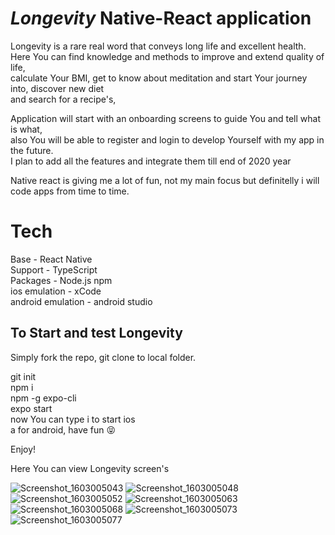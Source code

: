 # *Longevity* Native-React application

Longevity is a rare real word that conveys long life and excellent health. <br />
Here You can find knowledge and methods to improve and extend quality of life, <br />
calculate Your BMI, get to know about meditation and start Your journey into, discover new diet <br />
and search for a recipe's,  <br />

Application will start with an onboarding screens to guide You and tell what is what, <br />
also You will be able to register and login to develop Yourself with my app in the future. <br />
I plan to add all the features and integrate them till end of 2020 year <br />

Native react is giving me a lot of fun, not my main focus but definitelly i will code apps from time to time. <br />

# Tech

Base - React Native <br />
Support - TypeScript <br />
Packages - Node.js npm <br />
ios emulation - xCode <br />
android emulation - android studio <br />

## To Start and test Longevity

Simply fork the repo, git clone to local folder.

git init <br />
npm i <br />
npm -g expo-cli <br />
expo start <br />
now You can type i to start ios <br />
a for android, have fun :stuck_out_tongue_closed_eyes:

Enjoy!

Here You can view Longevity screen's

![Screenshot_1603005043](https://user-images.githubusercontent.com/43832905/96361035-7d14af80-1122-11eb-868f-6ead727c01ed.png)
![Screenshot_1603005048](https://user-images.githubusercontent.com/43832905/96361034-7be38280-1122-11eb-9cd1-ff22824c0337.png)
![Screenshot_1603005052](https://user-images.githubusercontent.com/43832905/96361033-7b4aec00-1122-11eb-9c95-0b83d75a63d9.png)
![Screenshot_1603005063](https://user-images.githubusercontent.com/43832905/96361030-79812880-1122-11eb-9b0f-24f9aeab7e09.png)
![Screenshot_1603005068](https://user-images.githubusercontent.com/43832905/96361029-77b76500-1122-11eb-8ee9-09dba95ece64.png)
![Screenshot_1603005073](https://user-images.githubusercontent.com/43832905/96361028-75550b00-1122-11eb-8bb7-7a0e8b02e98c.png)
![Screenshot_1603005077](https://user-images.githubusercontent.com/43832905/96361024-71c18400-1122-11eb-9918-332bb93b08f1.png)
